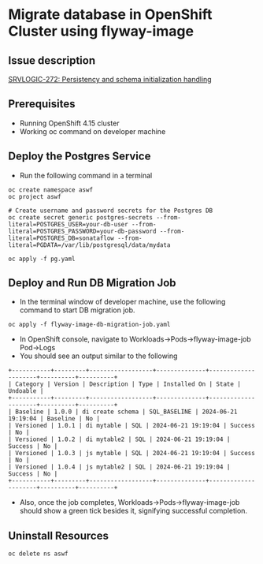 # Migrate database in OpenShift Cluster using flyway-image

## Issue description
[SRVLOGIC-272: Persistency and schema initialization handling](https://issues.redhat.com/browse/SRVLOGIC-272)

## Prerequisites
* Running OpenShift 4.15 cluster
* Working oc command on developer machine

## Deploy the Postgres Service
* Run the following command in a terminal
```shell
oc create namespace aswf
oc project aswf

# Create username and password secrets for the Postgres DB
oc create secret generic postgres-secrets --from-literal=POSTGRES_USER=your-db-user --from-literal=POSTGRES_PASSWORD=your-db-password --from-literal=POSTGRES_DB=sonataflow --from-literal=PGDATA=/var/lib/postgresql/data/mydata

oc apply -f pg.yaml
```

## Deploy and Run DB Migration Job
* In the terminal window of developer machine, use the following command to start DB migration job.
```shell
oc apply -f flyway-image-db-migration-job.yaml
```
* In OpenShift console, navigate to Workloads->Pods->flyway-image-job Pod->Logs
* You should see an output similar to the following
```text
+-----------+---------+------------------+--------------+---------------------+----------+----------+
| Category | Version | Description | Type | Installed On | State | Undoable |
+-----------+---------+------------------+--------------+---------------------+----------+----------+
| Baseline | 1.0.0 | di create schema | SQL_BASELINE | 2024-06-21 19:19:04 | Baseline | No |
| Versioned | 1.0.1 | di mytable | SQL | 2024-06-21 19:19:04 | Success | No |
| Versioned | 1.0.2 | di mytable2 | SQL | 2024-06-21 19:19:04 | Success | No |
| Versioned | 1.0.3 | js mytable | SQL | 2024-06-21 19:19:04 | Success | No |
| Versioned | 1.0.4 | js mytable2 | SQL | 2024-06-21 19:19:04 | Success | No |
+-----------+---------+------------------+--------------+---------------------+----------+----------+
```
* Also, once the job completes, Workloads->Pods->flyway-image-job should show a green tick besides it, signifying successful completion. 

## Uninstall Resources
```shell
oc delete ns aswf
```

